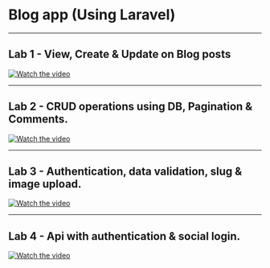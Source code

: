 # Blog app (Using Laravel)
---------------------------

## Lab 1 - View, Create & Update on Blog posts
[![Watch the video](https://img.youtube.com/vi/KVg6HZL8saM/sddefault.jpg)](https://www.youtube.com/watch?v=KVg6HZL8saM)

------------------------------------------------------------
## Lab 2 - CRUD operations using DB, Pagination & Comments.
[![Watch the video](https://img.youtube.com/vi/X8-ZRbHFydc/sddefault.jpg)](https://www.youtube.com/watch?v=X8-ZRbHFydc)

------------------------------------------------------------
## Lab 3 - Authentication, data validation, slug & image upload.
[![Watch the video](https://img.youtube.com/vi/fIR3ltNw0s4/sddefault.jpg)](https://www.youtube.com/watch?v=fIR3ltNw0s4)

------------------------------------------------------------
## Lab 4 - Api with authentication & social login.
[![Watch the video](https://img.youtube.com/vi/Yv6Xs12cVAM/sddefault.jpg)](https://www.youtube.com/watch?v=Yv6Xs12cVAM)